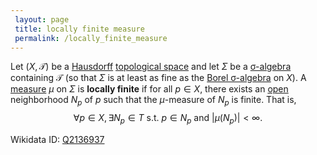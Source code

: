 ```yaml
---
 layout: page
 title: locally finite measure
 permalink: /locally_finite_measure
---
```

Let $(X,\mathcal T)$ be a [Hausdorff](https://defsmath.github.io/DefsMath/Hausdorff) [topological space](https://defsmath.github.io/DefsMath/topological_space) and let $\Sigma$ be a [σ-algebra](https://defsmath.github.io/DefsMath/σ-algebra)  containing $\mathcal T$ (so that $\Sigma$ is at least as fine as the [Borel σ-algebra](https://defsmath.github.io/DefsMath/Borel_σ-algebra) on $X$). A [measure](https://defsmath.github.io/DefsMath/measure_space) $\mu$ on $\Sigma$ is **locally finite** if for all $p \in X$, there exists an [open](https://defsmath.github.io/DefsMath/open) neighborhood $N_p$ of $p$ such that the $\mu$-measure of $N_p$ is finite. That is, $$\forall p \in X, \exists N_p \in T \text{ s.t. } p \in N_p \text{ and } |\mu(N_p)| < \infty.$$

Wikidata ID: [Q2136937](https://www.wikidata.org/wiki/Q2136937)
